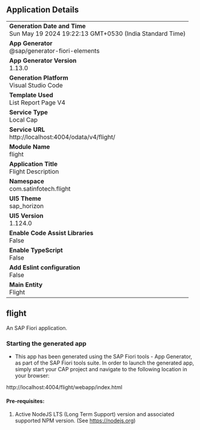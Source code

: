 ## Application Details
|               |
| ------------- |
|**Generation Date and Time**<br>Sun May 19 2024 19:22:13 GMT+0530 (India Standard Time)|
|**App Generator**<br>@sap/generator-fiori-elements|
|**App Generator Version**<br>1.13.0|
|**Generation Platform**<br>Visual Studio Code|
|**Template Used**<br>List Report Page V4|
|**Service Type**<br>Local Cap|
|**Service URL**<br>http://localhost:4004/odata/v4/flight/
|**Module Name**<br>flight|
|**Application Title**<br>Flight Description|
|**Namespace**<br>com.satinfotech.flight|
|**UI5 Theme**<br>sap_horizon|
|**UI5 Version**<br>1.124.0|
|**Enable Code Assist Libraries**<br>False|
|**Enable TypeScript**<br>False|
|**Add Eslint configuration**<br>False|
|**Main Entity**<br>Flight|

## flight

An SAP Fiori application.

### Starting the generated app

-   This app has been generated using the SAP Fiori tools - App Generator, as part of the SAP Fiori tools suite.  In order to launch the generated app, simply start your CAP project and navigate to the following location in your browser:

http://localhost:4004/flight/webapp/index.html

#### Pre-requisites:

1. Active NodeJS LTS (Long Term Support) version and associated supported NPM version.  (See https://nodejs.org)


